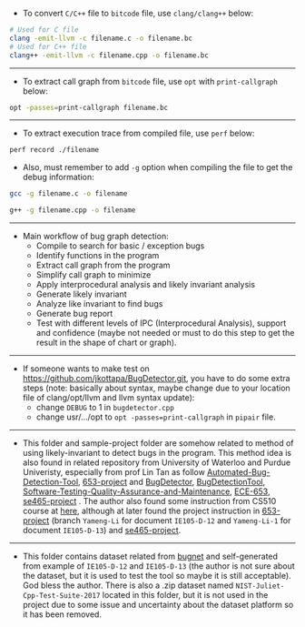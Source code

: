 - To convert `C/C++` file to `bitcode` file, use `clang/clang++` below:
```bash
# Used for C file
clang -emit-llvm -c filename.c -o filename.bc
# Used for C++ file
clang++ -emit-llvm -c filename.cpp -o filename.bc
```
---

- To extract call graph from `bitcode` file, use `opt` with `print-callgraph` below:
```bash
opt -passes=print-callgraph filename.bc
```

---

- To extract execution trace from compiled file, use `perf` below:
```bash
perf record ./filename
```
- Also, must remember to add `-g` option when compiling the file to get the debug information:
```bash
gcc -g filename.c -o filename
```
```bash
g++ -g filename.cpp -o filename
```

---

- Main workflow of bug graph detection:
    - Compile to search for basic / exception bugs
    - Identify functions in the program
    - Extract call graph from the program
    - Simplify call graph to minimize
    - Apply interprocedural analysis and likely invariant analysis
    - Generate likely invariant
    - Analyze like invariant to find bugs
    - Generate bug report
    - Test with different levels of IPC (Interprocedural Analysis), support and confidence (maybe not needed or must to do this step to get the result in the shape of chart or graph).
---

- If someone wants to make test on https://github.com/jkottapa/BugDetector.git, you have to do some extra steps (note: basically about syntax, maybe change due to your location file of clang/opt/llvm and llvm syntax update):
    - change `DEBUG` to 1 in `bugdetector.cpp`
    - change usr/.../opt to `opt -passes=print-callgraph` in `pipair` file.
---

- This folder and sample-project folder are somehow related to method of using likely-invariant to detect bugs in the program. This method idea is also found in related repository from University of Waterloo and Purdue Univeristy, especially from prof Lin Tan as follow [Automated-Bug-Detection-Tool](https://github.com/cehan-Chloe/Automated-Bug-Detection-Tool), [653-project](https://github.com/Yuzy7/653-Project) and [BugDetector](https://github.com/jkottapa/BugDetector.git), [BugDetectionTool](https://github.com/ileb325/BugDetectionTool), [Software-Testing-Quality-Assurance-and-Maintenance](https://github.com/sai-teja-ponugoti/Software-Testing-Quality-Assurance-and-Maintenance), [ECE-653](https://github.com/Kyxie/ECE-653), [se465-project](https://github.com/pmlakner/se465-project/) . The author also found some instruction from CS510 course at [here](https://www.coursesidekick.com/computer-science/1408082), although at later found the project instruction in [653-project](https://github.com/Yuzy7/653-Project) (branch `Yameng-Li` for document `IE105-D-12` and `Yameng-Li-1` for document `IE105-D-13`) and [se465-project](https://github.com/pmlakner/se465-project/). 

---

- This folder contains dataset related from [bugnet](https://huggingface.co/datasets/alexjercan/bugnet) and self-generated from example of `IE105-D-12` and `IE105-D-13` (the author is not sure about the dataset, but it is used to test the tool so maybe it is still acceptable). God bless the author. There is also a .zip dataset named `NIST-Juliet-Cpp-Test-Suite-2017` located in this folder, but it is not used in the project due to some issue and uncertainty about the dataset platform so it has been removed. 



